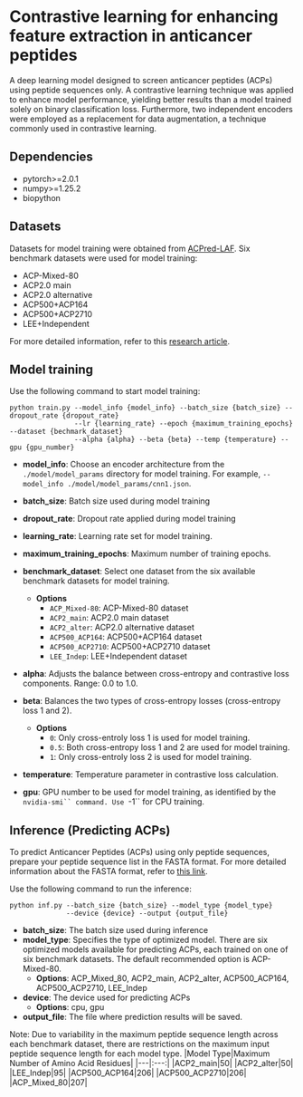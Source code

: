 # Contrastive learning for enhancing feature extraction in anticancer peptides

A deep learning model designed to screen anticancer peptides (ACPs) using peptide sequences only. A contrastive learning technique was applied to enhance model performance, yielding better results than a model trained solely on binary classification loss. Furthermore, two independent encoders were employed as a replacement for data augmentation, a technique commonly used in contrastive learning.

## Dependencies
- pytorch>=2.0.1
- numpy>=1.25.2
- biopython

## Datasets
Datasets for model training were obtained from [ACPred-LAF](https://github.com/TearsWaiting/ACPred-LAF).
Six benchmark datasets were used for model training:
- ACP-Mixed-80
- ACP2.0 main
- ACP2.0 alternative
- ACP500+ACP164
- ACP500+ACP2710
- LEE+Independent

For more detailed information, refer to this [research article](https://academic.oup.com/bioinformatics/article/37/24/4684/6330613).

## Model training
Use the following command to start model training:
```
python train.py --model_info {model_info} --batch_size {batch_size} --dropout_rate {dropout_rate}
                --lr {learning_rate} --epoch {maximum_training_epochs} --dataset {bechmark_dataset}
                --alpha {alpha} --beta {beta} --temp {temperature} --gpu {gpu_number}
```
- <b>model_info</b>: Choose an encoder architecture from the `./model/model_params` directory for model training. For example, `--model_info ./model/model_params/cnn1.json`.
- <b>batch_size</b>: Batch size used during model training
- <b>dropout_rate</b>: Dropout rate applied during model training
- <b>learning_rate</b>: Learning rate set for model training.
- <b>maximum_training_epochs</b>: Maximum number of training epochs.
- <b>benchmark_dataset</b>: Select one dataset from the six available benchmark datasets for model training.
  - <b>Options</b>
    - `ACP_Mixed-80`: ACP-Mixed-80 dataset
    - `ACP2_main`: ACP2.0 main dataset
    - `ACP2_alter`: ACP2.0 alternative dataset
    - `ACP500_ACP164`: ACP500+ACP164 dataset
    - `ACP500_ACP2710`: ACP500+ACP2710 dataset
    - `LEE_Indep`: LEE+Independent dataset
 
- <b>alpha</b>: Adjusts the balance between cross-entropy and contrastive loss components. Range: 0.0 to 1.0.
- <b>beta</b>: Balances the two types of cross-entropy losses (cross-entropy loss 1 and 2).
  - <b>Options</b>
    - `0`: Only cross-entroly loss 1 is used for model training.
    - `0.5`: Both cross-entropy loss 1 and 2 are used for model training.
    - `1`: Only cross-entroly loss 2 is used for model training.
- <b>temperature</b>: Temperature parameter in contrastive loss calculation.
- <b>gpu</b>: GPU number to be used for model training, as identified by the `nvidia-smi`` command. Use `-1`` for CPU training.

## Inference (Predicting ACPs)
To predict Anticancer Peptides (ACPs) using only peptide sequences, prepare your peptide sequence list in the FASTA format. For more detailed information about the FASTA format, refer to [this link](https://en.wikipedia.org/wiki/FASTA_format).

Use the following command to run the inference:

```
python inf.py --batch_size {batch_size} --model_type {model_type}
              --device {device} --output {output_file}
```
- <b>batch_size</b>: The batch size used during inference
- <b>model_type</b>: Specifies the type of optimized model. There are six optimized models available for predicting ACPs, each trained on one of six benchmark datasets. The default recommended option is ACP-Mixed-80.
  - <b>Options</b>: ACP_Mixed_80, ACP2_main, ACP2_alter, ACP500_ACP164, ACP500_ACP2710, LEE_Indep
- <b>device</b>: The device used for predicting ACPs
  - <b>Options</b>: cpu, gpu
- <b>output_file</b>: The file where prediction results will be saved.

Note: Due to variability in the maximum peptide sequence length across each benchmark dataset, there are restrictions on the maximum input peptide sequence length for each model type.
|Model Type|Maximum Number of Amino Acid Residues|
|---|:---:|
|ACP2_main|50|
|ACP2_alter|50|
|LEE_Indep|95|
|ACP500_ACP164|206|
|ACP500_ACP2710|206|
|ACP_Mixed_80|207|
